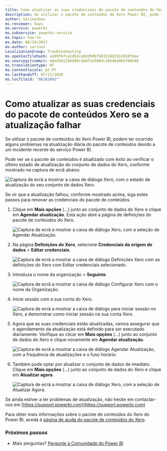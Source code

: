 ```yaml
---
title: Como atualizar as suas credenciais do pacote de conteúdos do Xero
description: Se utilizar o pacote de conteúdos do Xero Power BI, pode ter ocorrido um problema na atualização diária do pacote de conteúdos devido a um incidente recente do serviço Power BI.
author: SarinaJoan
ms.reviewer: kayu
ms.service: powerbi
ms.subservice: powerbi-service
ms.topic: how-to
ms.date: 08/10/2017
ms.author: sarinas
LocalizationGroup: Troubleshooting
ms.openlocfilehash: a1697bfce1db1ca92d50bfb83210d21b2820fdae
ms.sourcegitcommit: e8ed3d120699911b0f2e508dc20bd6a9b5f00580
ms.translationtype: HT
ms.contentlocale: pt-PT
ms.lasthandoff: 07/11/2020
ms.locfileid: "86263692"
---
```

# <a name="how-to-refresh-your-xero-content-pack-credentials-if-refresh-failed"></a>Como atualizar as suas credenciais do pacote de conteúdos Xero se a atualização falhar
Se utilizar o pacote de conteúdos do Xero Power BI, podem ter ocorrido alguns problemas na atualização diária do pacote de conteúdos devido a um incidente recente do serviço Power BI.

Pode ver se o pacote de conteúdos é atualizado com êxito ao verificar o último estado de atualização do conjunto de dados do Xero, conforme mostrado na captura de ecrã abaixo.

![Captura de ecrã a mostrar a caixa de diálogo Xero, com o estado de atualização do seu conjunto de dados Xero.](media/service-refresh-xero-credentials/powerbi-xero-refresh-failed.png)

Se vir que a atualização falhou, conforme mostrado acima, siga estes passos para renovar as credenciais do pacote de conteúdos.

1. Clique em **Mais opções** (...) junto ao conjunto de dados do Xero e clique em **Agendar atualização**. Esta ação abre a página de definições do pacote de conteúdos do Xero.
   
    ![Captura de ecrã a mostrar a caixa de diálogo Xero, com a seleção de Agendar Atualização.](media/service-refresh-xero-credentials/powerbi-xero-schedule-refresh.png)
2. Na página **Definições do Xero**, selecione **Credenciais da origem de dados** > **Editar credenciais**.
   
    ![Captura de ecrã a mostrar a caixa de diálogo Definições Xero com as definições do Xero com Editar credenciais selecionado.](media/service-refresh-xero-credentials/powerbi-xero-settings-page.png)
3. Introduza o nome da organização > **Seguinte**.
   
    ![Captura de ecrã a mostrar a caixa de diálogo Configurar Xero com o nome da Organização.](media/service-refresh-xero-credentials/powerbi-xero-configure.png)
4. Inicie sessão com a sua conta do Xero.
   
    ![Captura de ecrã a mostrar a caixa de diálogo para iniciar sessão no Xero, a demonstrar como iniciar sessão na sua conta Xero.](media/service-refresh-xero-credentials/powerbi-xero-welcome.png)
5. Agora que as suas credenciais estão atualizadas, vamos assegurar que o agendamento da atualização está definido para ser executado diariamente. Verifique ao clicar em **Mais opções** (...) junto ao conjunto de dados do Xero e clique novamente em **Agendar atualização**.
   
    ![Captura de ecrã a mostrar a caixa de diálogo Agendar Atualização, com a frequência de atualizações e o fuso horário.](media/service-refresh-xero-credentials/powerbi-xero-refresh-schedule.png)
6. Também pode optar por atualizar o conjunto de dados de imediato. Clique em **Mais opções** (...) junto ao conjunto de dados do Xero e clique em **Atualizar agora**.
   
    ![Captura de ecrã a mostrar a caixa de diálogo Xero, com a seleção de Atualizar Agora.](media/service-refresh-xero-credentials/powerbi-xero-refresh-now.png)

Se ainda estiver a ter problemas de atualização, não hesite em contactar-nos em [https://support.powerbi.com](https://support.powerbi.com) 

Para obter mais informações sobre o pacote de conteúdos do Xero do Power BI, aceda à [página de ajuda do pacote de conteúdos do Xero](service-connect-to-xero.md).

### <a name="next-steps"></a>Próximos passos
* Mais perguntas? [Pergunte à Comunidade do Power BI](https://community.powerbi.com/)

